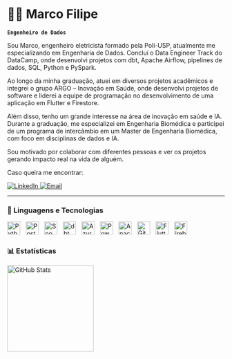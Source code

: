 # 👨‍💻 Marco Filipe

**`Engenheiro de Dados`**

Sou Marco, engenheiro eletricista formado pela Poli-USP, atualmente me especializando em Engenharia de Dados. Concluí o Data Engineer Track do DataCamp, onde desenvolvi projetos com dbt, Apache Airflow, pipelines de dados, SQL, Python e PySpark.

Ao longo da minha graduação, atuei em diversos projetos acadêmicos e integrei o grupo ARGO – Inovação em Saúde, onde desenvolvi projetos de software e liderei a equipe de programação no desenvolvimento de uma aplicação em Flutter e Firestore.

Além disso, tenho um grande interesse na área de inovação em saúde e IA. Durante a graduação, me especializei em Engenharia Biomédica e participei de um programa de intercâmbio em um Master de Engenharia Biomédica, com foco em disciplinas de dados e IA.

Sou motivado por colaborar com diferentes pessoas e ver os projetos gerando impacto real na vida de alguém.

Caso queira me encontrar:

<p align="left">
    <a href="https://www.linkedin.com/in/marcodelph">
        <img 
            alt="LinkedIn"
            title="Conecte-se no LinkedIn"
            src="https://img.shields.io/badge/LinkedIn-0077B5?style=for-the-badge&logo=linkedin&logoColor=white"
        />
    </a>
    <a href="mailto:mfs.delphin@gmail.com" target="_blank">
        <img 
            src="https://img.shields.io/badge/Email-D14836?style=for-the-badge&logo=gmail&logoColor=white" alt="Email"
        />
    </a>
</p>

---

### 🤖 Linguagens e Tecnologias

<img align="left" alt="Python" title="Python" width="30px" style="padding-right: 10px;" src="https://cdn.jsdelivr.net/gh/devicons/devicon@latest/icons/python/python-original.svg" />
<img align="left" alt="PostgreSQL" title="PostgreSQL" width="30px" style="padding-right: 10px;" src="https://cdn.jsdelivr.net/gh/devicons/devicon@latest/icons/postgresql/postgresql-original.svg" />
<img align="left" alt="Snowflake" title="Snowflake" width="30px" style="padding-right: 10px;" src="https://cdn.simpleicons.org/snowflake/29B5E8" />
<img align="left" alt="dbt" title="dbt" width="30px" style="padding-right: 10px;" src="https://cdn.simpleicons.org/dbt/FF694B" />
<img align="left" alt="Azure" title="Azure" width="30px" style="padding-right: 10px;" src="https://cdn.jsdelivr.net/gh/devicons/devicon@latest/icons/azure/azure-original.svg" />
<img align="left" alt="Power BI" title="Power BI" width="30px" height="30px" style="padding-right: 10px;" src="https://raw.githubusercontent.com/microsoft/PowerBI-Icons/main/PNG/Power-BI.png" />
<img align="left" alt="Apache Airflow" title="Apache Airflow" width="30px" style="padding-right: 10px;" src="https://cdn.jsdelivr.net/gh/devicons/devicon@latest/icons/apacheairflow/apacheairflow-original.svg" />
<img align="left" alt="Git" title="Git" width="30px" style="padding-right: 10px;" src="https://cdn.jsdelivr.net/gh/devicons/devicon@latest/icons/git/git-original.svg" />
<img align="left" alt="Flutter" title="Flutter" width="30px" style="padding-right: 10px;" src="https://cdn.jsdelivr.net/gh/devicons/devicon@latest/icons/flutter/flutter-original.svg" />
<img align="left" alt="Firebase" title="Firebase/Firestore" width="30px" style="padding-right: 10px;" src="https://cdn.jsdelivr.net/gh/devicons/devicon@latest/icons/firebase/firebase-plain.svg" />

<br/>
<br/>


### 📊 Estatísticas

<p>

<img 
      align="left" 
      alt="GitHub Stats" 
      height="200" 
      src="https://github-readme-stats.vercel.app/api/top-langs/?username=marcodelph&theme=tokyonight&layout=compact&custom_title=Tecnologias&langs_count=9" 
  />

</p>